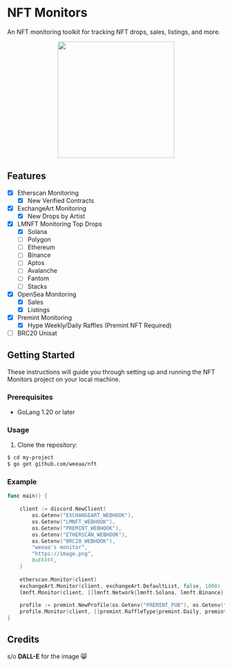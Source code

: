 # NFT Monitors 

An NFT monitoring toolkit for tracking NFT drops, sales, listings, and more.

<div align="center">
    <img src="https://cdn.discordapp.com/attachments/689063280358064158/1139538002041897041/image.png" margin="auto" height="270"/>
</div>

## Features

- [x] Etherscan Monitoring
  - [x] New Verified Contracts
- [x] ExchangeArt Monitoring
  - [x] New Drops by Artist
- [x] LMNFT Monitoring Top Drops
  - [x] Solana
  - [ ] Polygon
  - [ ] Ethereum
  - [ ] Binance
  - [ ] Aptos
  - [ ] Avalanche
  - [ ] Fantom
  - [ ] Stacks
- [x] OpenSea Monitoring
  - [x] Sales
  - [x] Listings
- [x] Premint Monitoring
  - [x] Hype Weekly/Daily Raffles (Premint NFT Required)
- [ ] BRC20 Unisat

## Getting Started

These instructions will guide you through setting up and running the NFT Monitors project on your local machine.

### Prerequisites

- GoLang 1.20 or later

### Usage

1. Clone the repository:

```bash
$ cd my-project
$ go get github.com/weeaa/nft
```

### Example

```go
func main() {
	
	client := discord.NewClient(
		os.Getenv("EXCHANGEART_WEBHOOK"),
		os.Getenv("LMNFT_WEBHOOK"),
		os.Getenv("PREMINT_WEBHOOK"),
		os.Getenv("ETHERSCAN_WEBHOOK"),
		os.Getenv("BRC20_WEBHOOK"),
		"weeaa's monitor",
		"https://image.png",
		0xFFFFF,
	)
	
	etherscan.Monitor(client)
	exchangeArt.Monitor(client, exchangeArt.DefaultList, false, 1000)
	lmnft.Monitor(client, []lmnft.Network{lmnft.Solana, lmnft.Binance}, 1000)
	
	profile := premint.NewProfile(os.Getenv("PREMINT_PUB"), os.Getenv("PREMINT_PRIV"), "", 5000)
	profile.Monitor(client, []premint.RaffleType{premint.Daily, premint.Weekly})
}
```

## Credits

s/o **DALL-E** for the image 😸
